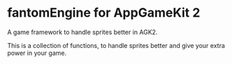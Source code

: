 # fantomEngine for AppGameKit 2
A game framework to handle sprites better in AGK2.

This is a collection of functions, to handle sprites better and give your extra power in your game.
